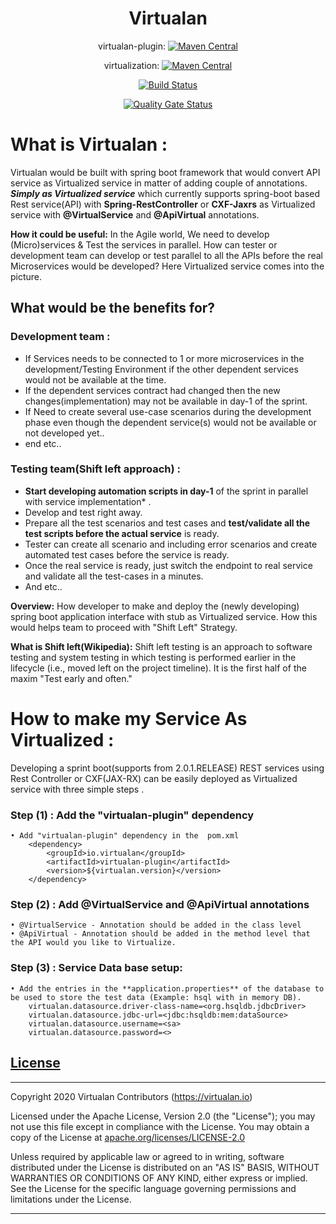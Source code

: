 
<h1 align="center">Virtualan</h1>

<div align="center">

virtualan-plugin: [![Maven Central](https://img.shields.io/maven-central/v/io.virtualan/virtualan-plugin.svg?label=Maven%20Central)](https://search.maven.org/search?q=g:%22io.virtualan%22%20AND%20a:%22virtualan-plugin%22)

virtualization: [![Maven Central](https://img.shields.io/maven-central/v/io.virtualan/virtualan-plugin.svg?label=Maven%20Central)](https://search.maven.org/search?q=g:%22io.virtualan%22%20AND%20a:%22virtualization%22)

[![Build Status](https://travis-ci.com/virtualansoftware/virtualan.svg?branch=master)](https://travis-ci.com/virtualansoftware/virtualan)

[![Quality Gate Status](https://sonarcloud.io/api/project_badges/measure?project=virtualansoftware_virtualan&metric=alert_status)](https://sonarcloud.io/dashboard?id=virtualansoftware_virtualan)
</div>


# What is Virtualan : 
Virtualan would be built with spring boot  framework that would convert API service as Virtualized service in matter of adding couple of annotations. **_Simply as Virtualized service_** which currently supports spring-boot based Rest service(API) with **Spring-RestController** or **CXF-Jaxrs** as Virtualized service with **@VirtualService** and **@ApiVirtual** annotations.

**How it could be useful:**
In the Agile world, We need to develop (Micro)services & Test the services in parallel. How can tester or development team can develop or test parallel to all the APIs before the real Microservices would be developed? Here Virtualized service comes into the picture.

## **What would be the benefits for?**

### Development team :
* If Services needs to be connected to 1 or more microservices in the development/Testing Environment if the other dependent services would not be available at the time.
* If the dependent services contract had changed then the new changes(implementation) may not be available in day-1 of the sprint.
* If Need to create several use-case scenarios during the development phase even though the dependent service(s) would not be available or not developed yet..
* end etc..

###  Testing team(Shift left approach) :
* **Start developing automation scripts in day-1** of the sprint in parallel with service implementation* .
* Develop and test right away.
* Prepare all the test scenarios and test cases and **test/validate all the test scripts before the actual service** is ready.
* Tester can create all scenario and including error scenarios and create automated test cases before the service is ready.
* Once the real service is ready, just switch the endpoint to real service and validate all the test-cases in a minutes. 
* And etc..

**Overview:**
How developer to make and deploy the (newly developing) spring boot application interface with stub as Virtualized service. How this would helps team to proceed with "Shift Left"  Strategy. 

**What is Shift left(Wikipedia):**
Shift left testing is an approach to software testing and system testing in which testing is performed earlier in the lifecycle (i.e., moved left on the project timeline). It is the first half of the maxim "Test early and often."

# **How to make my Service As Virtualized :**
Developing  a sprint boot(supports from 2.0.1.RELEASE) REST services using Rest Controller or CXF(JAX-RX) can be easily deployed as Virtualized service with three simple steps .

### Step (1) : Add the "virtualan-plugin" dependency
	• Add "virtualan-plugin" dependency in the  pom.xml  
		<dependency>
			<groupId>io.virtualan</groupId>
			<artifactId>virtualan-plugin</artifactId>
			<version>${virtualan.version}</version>
		</dependency>
		

### Step (2) :  Add @VirtualService and @ApiVirtual annotations
	• @VirtualService - Annotation should be added in the class level
	• @ApiVirtual - Annotation should be added in the method level that the API would you like to Virtualize.
	

### Step (3) :  Service Data base setup:
	• Add the entries in the **application.properties** of the database to be used to store the test data (Example: hsql with in memory DB).
		virtualan.datasource.driver-class-name=<org.hsqldb.jdbcDriver>
		virtualan.datasource.jdbc-url=<jdbc:hsqldb:mem:dataSource>
		virtualan.datasource.username=<sa>
		virtualan.datasource.password=<>



## [License](#table-of-contents)
-------

Copyright 2020 Virtualan Contributors (https://virtualan.io)  

Licensed under the Apache License, Version 2.0 (the "License");
you may not use this file except in compliance with the License.
You may obtain a copy of the License at [apache.org/licenses/LICENSE-2.0](http://www.apache.org/licenses/LICENSE-2.0)

Unless required by applicable law or agreed to in writing, software
distributed under the License is distributed on an "AS IS" BASIS,
WITHOUT WARRANTIES OR CONDITIONS OF ANY KIND, either express or implied.
See the License for the specific language governing permissions and
limitations under the License.

---



